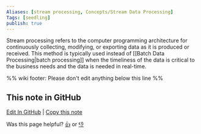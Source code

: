 ```yaml
---
Aliases: [stream processing, Concepts/Stream Data Processing]
Tags: [seedling]
publish: true
---
```


Stream processing refers to the computer programming architecture for continuously collecting, modifying, or exporting data as it is produced or  received. This method is typically used instead of [[Batch Data Processing|batch processing]] when the timeliness of the data is critical to the business needs and the data is needed in real-time.

%% wiki footer: Please don't edit anything below this line %%

## This note in GitHub

<span class="git-footer">[Edit In GitHub](https://github.dev/data-engineering-community/data-engineering-wiki/blob/main/Concepts/Data%20Processing/Stream%20Data%20Processing.md "git-hub-edit-note") | [Copy this note](https://raw.githubusercontent.com/data-engineering-community/data-engineering-wiki/main/Concepts/Data%20Processing/Stream%20Data%20Processing.md "git-hub-copy-note")</span>

<span class="git-footer">Was this page helpful?
[👍](https://tally.so/r/mOaxjk?rating=Yes&url=https://dataengineering.wiki/Concepts/Data%20Processing/Stream%20Data%20Processing) or [👎](https://tally.so/r/mOaxjk?rating=No&url=https://dataengineering.wiki/Concepts/Data%20Processing/Stream%20Data%20Processing)</span>
